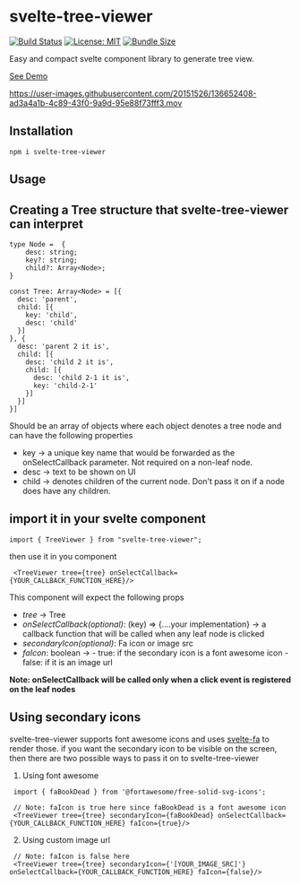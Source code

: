 # svelte-tree-viewer

[![Build Status](https://app.travis-ci.com/kpulkit29/svelte-tree-viewer.svg?branch=main)](https://app.travis-ci.com/kpulkit29/svelte-tree-viewer)
[![License: MIT](https://img.shields.io/badge/License-MIT-yellow.svg)](https://opensource.org/licenses/MIT)
[![Bundle Size](https://img.badgesize.io/kpulkit29/svelte-tree-viewer/main/dist/index.mjs.svg?&label=size)](https://github.com/ngryman/badge-size)


Easy and compact svelte component library to generate tree view.

[See Demo](https://codesandbox.io/s/svelte-tree-demo-f2ti4?file=/src/App.svelte)

https://user-images.githubusercontent.com/20151526/136652408-ad3a4a1b-4c89-43f0-9a9d-95e88f73fff3.mov
## Installation
```
npm i svelte-tree-viewer
```

## Usage
## Creating a Tree structure that svelte-tree-viewer can interpret

```
type Node =  {
    desc: string;
    key?: string;
    child?: Array<Node>;
}
```

```
const Tree: Array<Node> = [{
  desc: 'parent',
  child: [{
    key: 'child',
    desc: 'child'
  }]
}, {
  desc: 'parent 2 it is',
  child: [{
    desc: 'child 2 it is',
    child: [{
      desc: 'child 2-1 it is',
      key: 'child-2-1'
    }]
  }]
}]
```
Should be an array of objects where  each object denotes a tree node and can have the following properties
 - key -> a unique key name that would be forwarded as the onSelectCallback parameter. Not required on a non-leaf node.
 - desc -> text to be shown on UI
 - child -> denotes children of the current node. Don't pass it on if a node does have any children.

## import it in your svelte component
```
import { TreeViewer } from "svelte-tree-viewer";
```
then use it in you component
```
 <TreeViewer tree={tree} onSelectCallback={YOUR_CALLBACK_FUNCTION_HERE}/>
```

This component will expect the following props
 - *tree* -> Tree
 - *onSelectCallback(optional)*: (key) => {....your implementation} -> a callback function that will be called when any leaf node is clicked
 - *secondaryIcon(optional)*: Fa icon or image src
 - *faIcon*: boolean ->
                      - true: if the secondary icon is a font awesome icon
                      - false: if it is an image url

**Note: onSelectCallback will be called only when a click event is registered on the leaf nodes**

## Using secondary icons
svelte-tree-viewer supports font awesome icons and uses [svelte-fa](https://cweili.github.io/svelte-fa/) to render those. if you want the secondary icon to be visible on the screen, then there are two possible ways to pass it on to svelte-tree-viewer

1. Using font awesome
```
 import { faBookDead } from '@fortawesome/free-solid-svg-icons';

 // Note: faIcon is true here since faBookDead is a font awesome icon
 <TreeViewer tree={tree} secondaryIcon={faBookDead} onSelectCallback={YOUR_CALLBACK_FUNCTION_HERE} faIcon={true}/>
```

2. Using custom image url
```
 // Note: faIcon is false here
 <TreeViewer tree={tree} secondaryIcon={'[YOUR_IMAGE_SRC]'} onSelectCallback={YOUR_CALLBACK_FUNCTION_HERE} faIcon={false}/>
```
